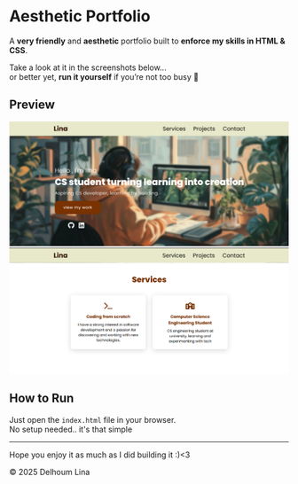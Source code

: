 #  Aesthetic Portfolio

A **very friendly** and **aesthetic** portfolio built to **enforce my skills in HTML & CSS**.  

Take a look at it in the screenshots below...  
or better yet, **run it yourself** if you’re not too busy 🤣

##  Preview
![Alt text](portfolio.png)
![Alt text](portfolio2.png)

##  How to Run
Just open the `index.html` file in your browser.  
No setup needed.. it's that simple 

---

Hope you enjoy it as much as I did building it :)<3 



© 2025 Delhoum Lina 

